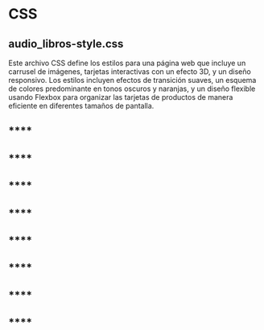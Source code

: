 # **CSS**


## **audio_libros-style.css**
Este archivo CSS define los estilos para una página web que incluye un carrusel de imágenes, tarjetas interactivas con un efecto 3D, y un diseño responsivo. Los estilos incluyen efectos de transición suaves, un esquema de colores predominante en tonos oscuros y naranjas, y un diseño flexible usando Flexbox para organizar las tarjetas de productos de manera eficiente en diferentes tamaños de pantalla.


## ****


## ****


## ****


## ****


## ****


## ****


## ****


## ****



